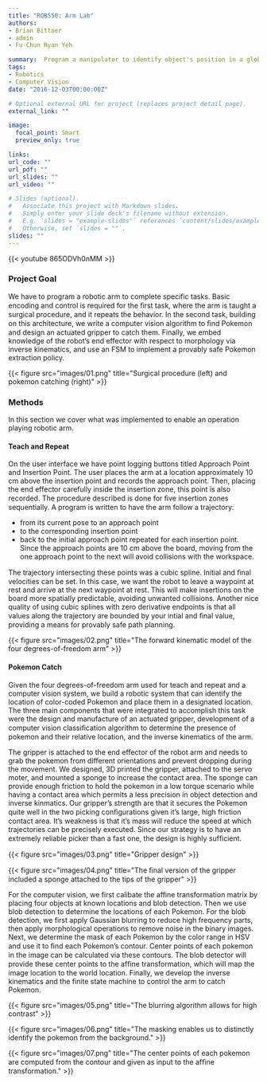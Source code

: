 ```yaml
---
title: "ROB550: Arm Lab"
authors:
- Brian Bittner
- admin
- Fu-Chun Ryan Yeh

summary:  Program a manipulator to identify object's position in a global frame using computer vision, design a gripper, and plan a means of grabbing the object and moving it to a new location.
tags:
- Robotics
- Computer Vision
date: "2016-12-03T00:00:00Z"

# Optional external URL for project (replaces project detail page).
external_link: ""

image:
  focal_point: Smart
  preview_only: true

links:
url_code: ""
url_pdf: ""
url_slides: ""
url_video: ""

# Slides (optional).
#   Associate this project with Markdown slides.
#   Simply enter your slide deck's filename without extension.
#   E.g. `slides = "example-slides"` references `content/slides/example-slides.md`.
#   Otherwise, set `slides = ""`.
slides: ""
---
```

{{< youtube 865ODVh0nMM >}}

### Project Goal
We have to program a robotic arm to complete specific tasks. Basic encoding and control is required for the ﬁrst task, where the arm is taught a surgical procedure, and it repeats the behavior. In the second task, building on this architecture, we write a computer vision algorithm to ﬁnd Pokemon and design an actuated gripper to catch them. Finally, we embed knowledge of the robot’s end effector with respect to morphology via inverse kinematics, and use an FSM to implement a provably safe Pokemon extraction policy.

{{< figure src="images/01.png" title="Surgical procedure (left) and pokemon catching (right)" >}}

### Methods
In this section we cover what was implemented to enable an operation playing robotic arm.

#### Teach and Repeat
On the user interface we have point logging buttons titled Approach Point and Insertion Point. The user places the arm at a location approximately 10 cm above the insertion point and records the approach point. Then, placing the end effector carefully inside the insertion zone, this point is also recorded. The procedure described is done for ﬁve insertion zones sequentially. A program is written to have the arm follow a trajectory:
- from its current pose to an approach point
- to the corresponding insertion point
- back to the initial approach point
repeated for each insertion point. Since the approach points are 10 cm above the board, moving from the one approach point to the next will avoid collisions with the workspace.

The trajectory intersecting these points was a cubic spline. Initial and ﬁnal velocities can be set. In this case, we want the robot to leave a waypoint at rest and arrive at the next waypoint at rest. This will make insertions on the board more spatially predictable, avoiding unwanted collisions. Another nice quality of using cubic splines with zero derivative endpoints is that all values along the trajectory are bounded by your intial and ﬁnal value, providing a means for provably safe path planning. 

{{< figure src="images/02.png" title="The forward kinematic model of the four degrees-of-freedom arm" >}}

#### Pokemon Catch
Given the four degrees-of-freedom arm used for teach and repeat and a computer vision system, we build a robotic system that can
identify the location of color-coded Pokemon and place them in a designated location. The three main components that were integrated to accomplish this task were the design and manufacture of an actuated gripper, development of a computer vision classiﬁcation algorithm to determine the presence of pokemon and their relative location, and the inverse kinematics of the arm.

The gripper is attached to the end effector of the robot arm and needs to grab the pokemon from different orientations and prevent
dropping during the movement. We designed, 3D printed the gripper, attached to the servo moter, and mounted a sponge to increase the contact area. The sponge can provide enough friction to hold the pokemon in a low torque scenario while having a contact area which permits a less precision in object detection and inverse kinmatics. Our gripper’s strength are that it secures the Pokemon quite well in the two picking conﬁgurations given it’s large, high friction contact area. It’s weakness is that it’s mass will reduce the speed at which trajectories can be precisely executed. Since our strategy is to have an extremely reliable picker than a fast one, the design is highly sufﬁcient.

{{< figure src="images/03.png" title="Gripper design" >}}

{{< figure src="images/04.png" title="The ﬁnal version of the gripper included a sponge attached to the tips of the gripper" >}}

For the computer vision, we first calibate the affine transformation matrix by placing four objects at known locations and blob detection. Then we use blob detection to determine the locations of each Pokemon. For the blob detection, we first apply Gaussian blurring to reduce high frequency parts, then apply morphological operations to remove noise in the binary images. Next, we determine the mask of each Pokemon by the color range in HSV and use it to ﬁnd each Pokemon’s contour. Center points of each pokemon in the image can be calculated via these contours. The blob detector will provide these center points to the afﬁne transformation, which will map the image location to the world location. Finally, we develop the inverse kinematics and the finite state machine to control the arm to catch Pokemon.

{{< figure src="images/05.png" title="The blurring algorithm allows for high contrast" >}}

{{< figure src="images/06.png" title="The masking enables us to distinctly identify the pokemon from the background." >}}

{{< figure src="images/07.png" title="The center points of each pokemon are computed from the contour and given as input to the afﬁne transformation." >}}


